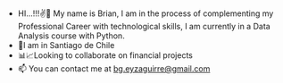 - HI...!!!✌🤙 My name is Brian, I am in the process of complementing my Professional Career with technological skills, I am currently in a Data Analysis course with Python.
- 🚩I am in Santiago de Chile
- 📊📈Looking to collaborate on financial projects
- 📫 You can contact me at bg.eyzaguirre@gmail.com


<!---
chileanmachine77/chileanmachine77 is a ✨ special ✨ repository because its `README.md` (this file) appears on your GitHub profile.
You can click the Preview link to take a look at your changes.
--->
